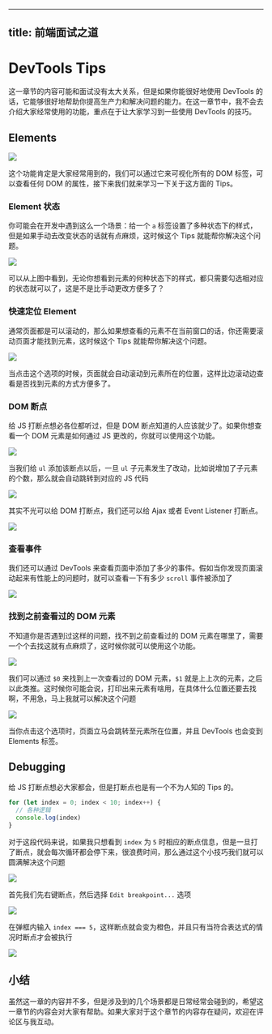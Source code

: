 
---
title: 前端面试之道
---

# DevTools Tips

这一章节的内容可能和面试没有太大关系，但是如果你能很好地使用 DevTools 的话，它能够很好地帮助你提高生产力和解决问题的能力。在这一章节中，我不会去介绍大家经常使用的功能，重点在于让大家学习到一些使用 DevTools 的技巧。

## Elements 

![](https://p1-jj.byteimg.com/tos-cn-i-t2oaga2asx/gold-user-assets/2018/11/25/1674aad0f69568b2~tplv-t2oaga2asx-image.image)

这个功能肯定是大家经常用到的，我们可以通过它来可视化所有的 DOM 标签，可以查看任何 DOM 的属性，接下来我们就来学习一下关于这方面的 Tips。

### Element 状态

你可能会在开发中遇到这么一个场景：给一个 `a` 标签设置了多种状态下的样式，但是如果手动去改变状态的话就有点麻烦，这时候这个 Tips 就能帮你解决这个问题。


![](https://p1-jj.byteimg.com/tos-cn-i-t2oaga2asx/gold-user-assets/2018/11/25/1674ab358e794a71~tplv-t2oaga2asx-image.image)

可以从上图中看到，无论你想看到元素的何种状态下的样式，都只需要勾选相对应的状态就可以了，这是不是比手动更改方便多了？

### 快速定位 Element

通常页面都是可以滚动的，那么如果想查看的元素不在当前窗口的话，你还需要滚动页面才能找到元素，这时候这个 Tips 就能帮你解决这个问题。

![](https://p1-jj.byteimg.com/tos-cn-i-t2oaga2asx/gold-user-assets/2018/11/25/1674ac22d8044f4b~tplv-t2oaga2asx-image.image)

当点击这个选项的时候，页面就会自动滚动到元素所在的位置，这样比边滚动边查看是否找到元素的方式方便多了。

### DOM 断点

给 JS 打断点想必各位都听过，但是 DOM 断点知道的人应该就少了。如果你想查看一个 DOM 元素是如何通过 JS 更改的，你就可以使用这个功能。

![](https://p1-jj.byteimg.com/tos-cn-i-t2oaga2asx/gold-user-assets/2018/11/25/1674ad1104faf69c~tplv-t2oaga2asx-image.image)

当我们给 `ul` 添加该断点以后，一旦 `ul` 子元素发生了改动，比如说增加了子元素的个数，那么就会自动跳转到对应的 JS 代码

![](https://p1-jj.byteimg.com/tos-cn-i-t2oaga2asx/gold-user-assets/2018/11/25/1674ad27ee181161~tplv-t2oaga2asx-image.image)

其实不光可以给 DOM 打断点，我们还可以给 Ajax 或者 Event Listener 打断点。

![](https://p1-jj.byteimg.com/tos-cn-i-t2oaga2asx/gold-user-assets/2018/11/25/1674af1f8fc819c7~tplv-t2oaga2asx-image.image)

### 查看事件

我们还可以通过 DevTools 来查看页面中添加了多少的事件。假如当你发现页面滚动起来有性能上的问题时，就可以查看一下有多少 `scroll` 事件被添加了

![](https://p1-jj.byteimg.com/tos-cn-i-t2oaga2asx/gold-user-assets/2018/11/25/1674ad5291419bb3~tplv-t2oaga2asx-image.image)

### 找到之前查看过的 DOM 元素

不知道你是否遇到过这样的问题，找不到之前查看过的 DOM 元素在哪里了，需要一个个去找这就有点麻烦了，这时候你就可以使用这个功能。

![](https://p1-jj.byteimg.com/tos-cn-i-t2oaga2asx/gold-user-assets/2018/11/25/1674ad91b7771b01~tplv-t2oaga2asx-image.image)

我们可以通过 `$0` 来找到上一次查看过的 DOM 元素，`$1` 就是上上次的元素，之后以此类推。这时候你可能会说，打印出来元素有啥用，在具体什么位置还要去找啊，不用急，马上我就可以解决这个问题

![](https://p1-jj.byteimg.com/tos-cn-i-t2oaga2asx/gold-user-assets/2018/11/25/1674adbf740598f6~tplv-t2oaga2asx-image.image)

当你点击这个选项时，页面立马会跳转至元素所在位置，并且 DevTools 也会变到 Elements 标签。

## Debugging

给 JS 打断点想必大家都会，但是打断点也是有一个不为人知的 Tips 的。

```js
for (let index = 0; index < 10; index++) {
  // 各种逻辑
  console.log(index)
}
```

对于这段代码来说，如果我只想看到 `index` 为 `5` 时相应的断点信息，但是一旦打了断点，就会每次循环都会停下来，很浪费时间，那么通过这个小技巧我们就可以圆满解决这个问题

![](https://p1-jj.byteimg.com/tos-cn-i-t2oaga2asx/gold-user-assets/2018/11/25/1674aebbbb36cc35~tplv-t2oaga2asx-image.image)

首先我们先右键断点，然后选择 `Edit breakpoint...` 选项

![](https://p1-jj.byteimg.com/tos-cn-i-t2oaga2asx/gold-user-assets/2018/11/25/1674aec3d3f3e70d~tplv-t2oaga2asx-image.image)

在弹框内输入 `index === 5`，这样断点就会变为橙色，并且只有当符合表达式的情况时断点才会被执行

![](https://p1-jj.byteimg.com/tos-cn-i-t2oaga2asx/gold-user-assets/2018/11/25/1674aed4d18967e9~tplv-t2oaga2asx-image.image)

## 小结

虽然这一章的内容并不多，但是涉及到的几个场景都是日常经常会碰到的，希望这一章节的内容会对大家有帮助。如果大家对于这个章节的内容存在疑问，欢迎在评论区与我互动。
    